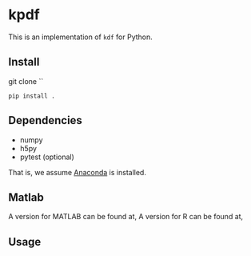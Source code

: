 # kpdf

This is an implementation of `kdf` for Python.

## Install

git clone ``

`pip install .`


## Dependencies

- numpy
- h5py
- pytest (optional)

That is, we assume [Anaconda](https://store.continuum.io/cshop/anaconda/) is installed. 

## Matlab

A version for MATLAB can be found at, 
A version for R can be found at, 

## Usage

